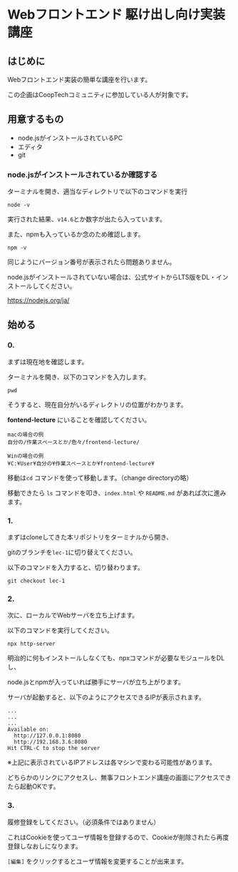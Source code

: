 # Webフロントエンド 駆け出し向け実装講座

## はじめに

Webフロントエンド実装の簡単な講座を行います。

この企画はCoopTechコミュニティに参加している人が対象です。

## 用意するもの

- node.jsがインストールされているPC
- エディタ
- git

### node.jsがインストールされているか確認する

ターミナルを開き、適当なディレクトリで以下のコマンドを実行
```
node -v
```
実行された結果、`v14.6`とか数字が出たら入っています。

また、npmも入っているか念のため確認します。
```
npm -v
```
同じようにバージョン番号が表示されたら問題ありません。

node.jsがインストールされていない場合は、公式サイトからLTS版をDL・インストールしてください。

https://nodejs.org/ja/


## 始める

### 0.
まずは現在地を確認します。

ターミナルを開き、以下のコマンドを入力します。

```
pwd
```

そうすると、現在自分がいるディレクトリの位置がわかります。

**fontend-lecture** にいることを確認してください。

```
macの場合の例
自分の/作業スペースとか/色々/frontend-lecture/

Winの場合の例
¥C:¥User¥自分の¥作業スペースとか¥frontend-lecture¥
```

移動は`cd` コマンドを使って移動します。（change directoryの略）

移動できたら `ls` コマンドを叩き、`index.html` や `README.md` があれば次に進みます。


### 1.

まずはcloneしてきた本リポジトリをターミナルから開き、

gitのブランチを`lec-1`に切り替えてください。

以下のコマンドを入力すると、切り替わります。

```
git checkout lec-1
```

### 2.

次に、ローカルでWebサーバを立ち上げます。

以下のコマンドを実行してください。

```
npx http-server
```

明治的に何もインストールしなくても、npxコマンドが必要なモジュールをDLし、

node.jsとnpmが入っていれば勝手にサーバが立ち上がります。

サーバが起動すると、以下のようにアクセスできるIPが表示されます。

```
...
...
...
Available on:
  http://127.0.0.1:8080
  http://192.168.3.6:8080
Hit CTRL-C to stop the server
```
※上記に表示されているIPアドレスは各マシンで変わる可能性があります。

どちらかのリンクにアクセスし、無事フロントエンド講座の画面にアクセスできたら起動OKです。

### 3.

履修登録をしてください。（必須条件ではありません）

これはCookieを使ってユーザ情報を登録するので、Cookieが削除されたら再度登録しなおしになります。

`[編集]` をクリックするとユーザ情報を変更することが出来ます。
